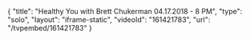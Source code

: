 {
    "title": "Healthy You with Brett Chukerman 04.17.2018 - 8 PM",
    "type": "solo",
    "layout": "iframe-static",
    "videoId": "161421783",
    "url": "\/tvpembed\/161421783"
}
